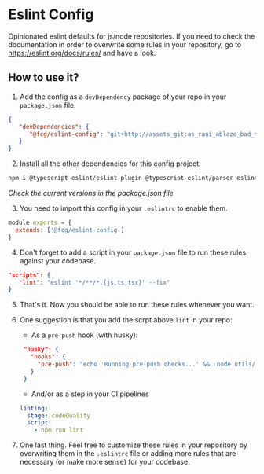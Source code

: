 # Eslint Config

Opinionated eslint defaults for js/node repositories. If you need to check the documentation in order to overwrite some rules in your repository, go to https://eslint.org/docs/rules/ and have a look.

## How to use it?

1. Add the config as a `devDependency` package of your repo in your `package.json` file.
```json
{
   "devDependencies": {
      "@fcg/eslint-config": "git+http://assets_git:as_rani_ablaze_bad_terrible@git.frontiercargroup.org/eduardo/eslint-config"
   }
}
```

2. Install all the other dependencies for this config project.
```bash
npm i @typescript-eslint/eslint-plugin @typescript-eslint/parser eslint eslint-config-prettier eslint-plugin-prettier eslint-plugin-react eslint-plugin-react-hooks prettier
```

*Check the current versions in the package.json file*

3. You need to import this config in your `.eslintrc` to enable them.
```javascript
module.exports = {
  extends: ['@fcg/eslint-config']
}
```

4. Don't forget to add a script in your `package.json` file to run these rules against your codebase.
```json
"scripts": {
   "lint": "eslint '*/**/*.{js,ts,tsx}' --fix"
}
```

5. That's it. Now you should be able to run these rules whenever you want.

6. One suggestion is that you add the scrpt above `lint` in your repo:
   - As a `pre-push` hook (with husky):
   ```json
    "husky": {
      "hooks": {
        "pre-push": "echo 'Running pre-push checks...' &&  node utils/helpers/git/checkBranch.js"
      }
    }
   ```
   - And/or as a step in your CI pipelines
   ```yaml
   linting:
     stage: codeQuality
     script:
       - npm run lint
   ```

7. One last thing. Feel free to customize these rules in your repository by overwriting them in the `.eslintrc` file or adding more rules that are necessary (or make more sense) for your codebase.
